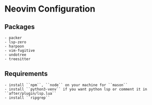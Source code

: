 # Neovim Configuration

## Packages
    - packer
    - lsp-zero
    - harpoon
    - vim-fugitive
    - undotree
    - treesitter

## Requirements
    - install ``npm``, ``node`` on your machine for ``mason``
    - install ``python3-venv`` if you want python lsp or comment it in ``after/plugin/lsp.lua``
    - install ``ripgrep``
